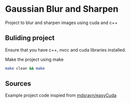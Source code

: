 # Gaussian Blur and Sharpen

Project to blur and sharpen images using cuda and c++

## Buliding project

Ensure that you have c++, nvcc and cuda libraries installed.

Make the project using make

```bash
make clean && make
```

## Sources

Example project code inspied from 
[mdsravn/easyCuda](https://github.com/madsravn/easyCuda)

